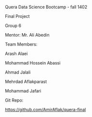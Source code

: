 Quera Data Science Bootcamp - fall 1402

Final Project

Group 6

Mentor: Mr. Ali Abedin

Team Members:

Arash Alaei

Mohammad Hossein Abassi

Ahmad Jalali

Mehrdad Aflakparast

Mohammad Jafari


Git Repo:

https://github.com/AmirAflak/quera-final
